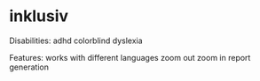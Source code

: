 # inklusiv

Disabilities:
adhd
colorblind
dyslexia

Features:
works with different languages
zoom out zoom in
report generation